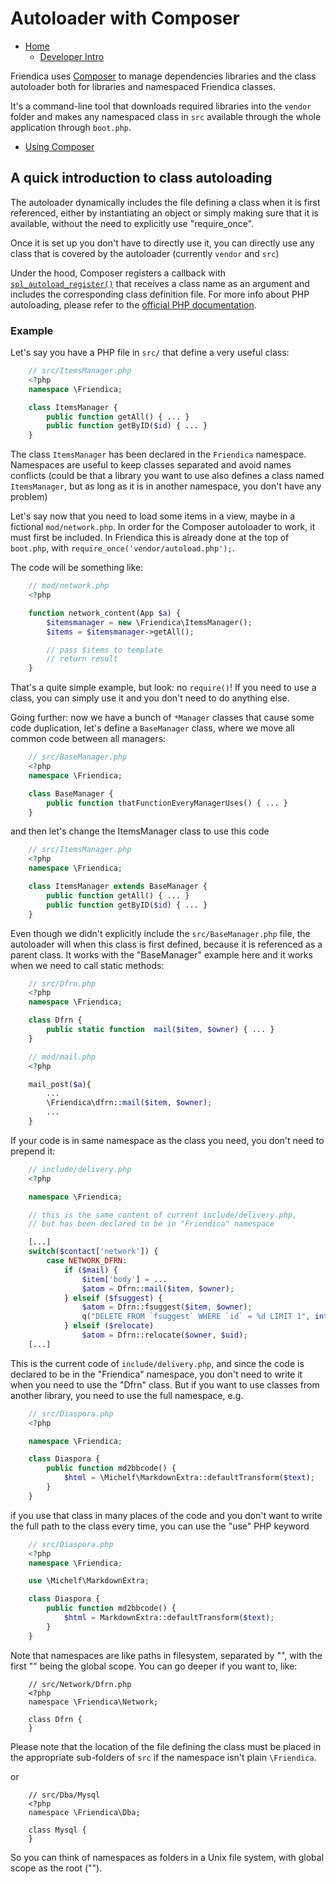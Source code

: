 Autoloader with Composer
==========

* [Home](help)
  * [Developer Intro](help/Developers-Intro)

Friendica uses [Composer](https://getcomposer.org) to manage dependencies libraries and the class autoloader both for libraries and namespaced Friendica classes.

It's a command-line tool that downloads required libraries into the `vendor` folder and makes any namespaced class in `src` available through the whole application through `boot.php`.

* [Using Composer](help/Composer)

## A quick introduction to class autoloading

The autoloader dynamically includes the file defining a class when it is first referenced, either by instantiating an object or simply making sure that it is available, without the need to explicitly use "require_once".

Once it is set up you don't have to directly use it, you can directly use any class that is covered by the autoloader (currently `vendor` and `src`)

Under the hood, Composer registers a callback with [`spl_autoload_register()`](http://php.net/manual/en/function.spl-autoload-register.php) that receives a class name as an argument and includes the corresponding class definition file.
For more info about PHP autoloading, please refer to the [official PHP documentation](http://php.net/manual/en/language.oop5.autoload.php).

### Example

Let's say you have a PHP file in `src/` that define a very useful class:

```php
	// src/ItemsManager.php
	<?php
	namespace \Friendica;

	class ItemsManager {
		public function getAll() { ... }
		public function getByID($id) { ... }
	}
```

The class `ItemsManager` has been declared in the `Friendica` namespace.
Namespaces are useful to keep classes separated and avoid names conflicts (could be that a library you want to use also defines a class named `ItemsManager`, but as long as it is in another namespace, you don't have any problem)

Let's say now that you need to load some items in a view, maybe in a fictional `mod/network.php`.
In order for the Composer autoloader to work, it must first be included. In Friendica this is already done at the top of `boot.php`, with `require_once('vendor/autoload.php');`.

The code will be something like:

```php
	// mod/network.php
	<?php

	function network_content(App $a) {
		$itemsmanager = new \Friendica\ItemsManager();
		$items = $itemsmanager->getAll();

		// pass $items to template
		// return result
	}
```

That's a quite simple example, but look: no `require()`!
If you need to use a class, you can simply use it and you don't need to do anything else.

Going further: now we have a bunch of `*Manager` classes that cause some code duplication, let's define a `BaseManager` class, where we move all common code between all managers:

```php
	// src/BaseManager.php
	<?php
	namespace \Friendica;

	class BaseManager {
		public function thatFunctionEveryManagerUses() { ... }
	}
```

and then let's change the ItemsManager class to use this code

```php
	// src/ItemsManager.php
	<?php
	namespace \Friendica;

	class ItemsManager extends BaseManager {
		public function getAll() { ... }
		public function getByID($id) { ... }
	}
```

Even though we didn't explicitly include the `src/BaseManager.php` file, the autoloader will when this class is first defined, because it is referenced as a parent class.
It works with the "BaseManager" example here and it works when we need to call static methods:

```php
	// src/Dfrn.php
	<?php
	namespace \Friendica;

	class Dfrn {
		public static function  mail($item, $owner) { ... }
	}
```

```php
	// mod/mail.php
	<?php

	mail_post($a){
		...
		\Friendica\dfrn::mail($item, $owner);
		...
	}
```

If your code is in same namespace as the class you need, you don't need to prepend it:

```php
	// include/delivery.php
	<?php

	namespace \Friendica;

	// this is the same content of current include/delivery.php,
	// but has been declared to be in "Friendica" namespace

	[...]
	switch($contact['network']) {
		case NETWORK_DFRN:
			if ($mail) {
				$item['body'] = ...
				$atom = Dfrn::mail($item, $owner);
			} elseif ($fsuggest) {
				$atom = Dfrn::fsuggest($item, $owner);
				q("DELETE FROM `fsuggest` WHERE `id` = %d LIMIT 1", intval($item['id']));
			} elseif ($relocate)
				$atom = Dfrn::relocate($owner, $uid);
	[...]
```

This is the current code of `include/delivery.php`, and since the code is declared to be in the "Friendica" namespace, you don't need to write it when you need to use the "Dfrn" class.
But if you want to use classes from another library, you need to use the full namespace, e.g.

```php
	// src/Diaspora.php
	<?php

	namespace \Friendica;

	class Diaspora {
		public function md2bbcode() {
			$html = \Michelf\MarkdownExtra::defaultTransform($text);
		}
	}
```

if you use that class in many places of the code and you don't want to write the full path to the class every time, you can use the "use" PHP keyword

```php
	// src/Diaspora.php
	<?php
	namespace \Friendica;

	use \Michelf\MarkdownExtra;

	class Diaspora {
		public function md2bbcode() {
			$html = MarkdownExtra::defaultTransform($text);
		}
	}
```

Note that namespaces are like paths in filesystem, separated by "\", with the first "\" being the global scope.
You can go deeper if you want to, like:

```
	// src/Network/Dfrn.php
    <?php
    namespace \Friendica\Network;

    class Dfrn {
    }
```

Please note that the location of the file defining the class must be placed in the appropriate sub-folders of `src` if the namespace isn't plain `\Friendica`.

or

```
	// src/Dba/Mysql
    <?php
    namespace \Friendica\Dba;

    class Mysql {
    }
```

So you can think of namespaces as folders in a Unix file system, with global scope as the root ("\").
